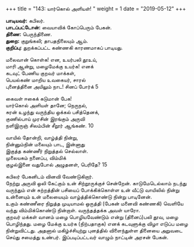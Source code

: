 ﻿+++
title = "143: யார்கொல் அளியள்!  "
weight = 1
date = "2019-05-12"
+++

**பாடியவர்:** கபிலர்.  
**பாடப்பட்டோன்:** வையாவிக் கோப்பெரும் பேகன்.  
**திணை:** பெருந்திணை.  
**துறை:** குறுங்கலி; தாபதநிலையும் ஆம்.  
**குறிப்பு:** துறக்கப்பட்ட கண்ணகி காரணமாகப் பாடியது.  
  
மலைவான் கொள்க! என, உயர்பலி தூஉய்,  
மாரி ஆன்று, மழைமேக்கு உயர்க! எனக்  
கடவுட் பேணிய குறவர் மாக்கள்,  
பெயல்கண் மாறிய உவகையர், சாரல்  
புனைத்தினை அயிலும் நாட! சினப் போர்க் 5  
  
கைவள் ஈகைக் கடுமான் பேக!  
யார்கொல் அளியள் தானே; நெருநல்,  
சுரன் உழந்து வருந்திய ஒக்கல் பசித்தெனக்,  
குணில்பாய் முரசின் இரங்கும் அருவி  
நளிஇருஞ் சிலம்பின் சீறூர் ஆங்கண். 10  
  
வாயில் தோன்றி, வாழ்த்தி நின்று,  
நின்னும்நின் மலையும் பாட, இன்னாது  
இகுத்த கண்ணீர் நிறுத்தல் செல்லாள்.  
முலையகம் நனைப்ப, விம்மிக்  
குழல்இனை வதுபோல் அழுதனள், பெரிதே? 15  
  
கபிலர் பேகனிடம் வினவி வேண்டுகிறார்.  
நேற்று அருவி ஒலி கேட்கும் உன் சிற்றூருக்குச் சென்றேன். காடுமேடெல்லாம் நடந்து வருந்தும் என் சுற்றத்தின் பசியைப் போக்கிக்கொள்ள உன் வீட்டு வாயிலில் நின்று உன்னையும் உன் மலையையும் வாழ்த்திக்கொண்டு நின்று பாடினேன்.  
உகும் கண்ணீரை நிறுத்த முடியாமல் ஒருத்தி (பேகன் மனைவி கண்ணகி) வெளியே வந்து விம்மிக்கொண்டு நின்றாள். வருந்தத்தக்க அவள் யாரோ.  
குறவர் மக்கள் வானம் மழை பொழியவேண்டும் என்று (தினைப்)பலி தூவ, மழை பொழிந்தது. மழை மேக்கு உயர்க (நிற்பதாகுக) எனக் கடவுளுக்கு விழா எடுப்ப மழை நின்றுவிட்டது. அதனால் மகிழ்ச்சியுற்று புனத்தில் விளைந்துள்ள தினையை அறுவடை செய்து சமைத்து உண்பர். இப்படிப்பட்டவர் வாழும் நாட்டின் அரசன் பேகன்.  
